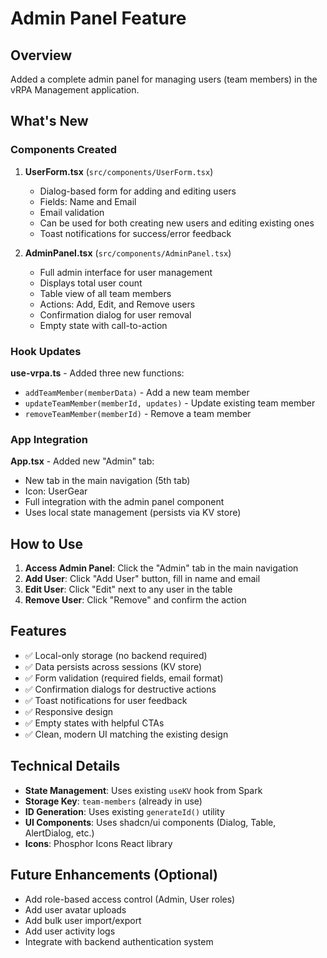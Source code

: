 # Admin Panel Feature

## Overview
Added a complete admin panel for managing users (team members) in the vRPA Management application.

## What's New

### Components Created

1. **UserForm.tsx** (`src/components/UserForm.tsx`)
   - Dialog-based form for adding and editing users
   - Fields: Name and Email
   - Email validation
   - Can be used for both creating new users and editing existing ones
   - Toast notifications for success/error feedback

2. **AdminPanel.tsx** (`src/components/AdminPanel.tsx`)
   - Full admin interface for user management
   - Displays total user count
   - Table view of all team members
   - Actions: Add, Edit, and Remove users
   - Confirmation dialog for user removal
   - Empty state with call-to-action

### Hook Updates

**use-vrpa.ts** - Added three new functions:
- `addTeamMember(memberData)` - Add a new team member
- `updateTeamMember(memberId, updates)` - Update existing team member
- `removeTeamMember(memberId)` - Remove a team member

### App Integration

**App.tsx** - Added new "Admin" tab:
- New tab in the main navigation (5th tab)
- Icon: UserGear
- Full integration with the admin panel component
- Uses local state management (persists via KV store)

## How to Use

1. **Access Admin Panel**: Click the "Admin" tab in the main navigation
2. **Add User**: Click "Add User" button, fill in name and email
3. **Edit User**: Click "Edit" next to any user in the table
4. **Remove User**: Click "Remove" and confirm the action

## Features

- ✅ Local-only storage (no backend required)
- ✅ Data persists across sessions (KV store)
- ✅ Form validation (required fields, email format)
- ✅ Confirmation dialogs for destructive actions
- ✅ Toast notifications for user feedback
- ✅ Responsive design
- ✅ Empty states with helpful CTAs
- ✅ Clean, modern UI matching the existing design

## Technical Details

- **State Management**: Uses existing `useKV` hook from Spark
- **Storage Key**: `team-members` (already in use)
- **ID Generation**: Uses existing `generateId()` utility
- **UI Components**: Uses shadcn/ui components (Dialog, Table, AlertDialog, etc.)
- **Icons**: Phosphor Icons React library

## Future Enhancements (Optional)

- Add role-based access control (Admin, User roles)
- Add user avatar uploads
- Add bulk user import/export
- Add user activity logs
- Integrate with backend authentication system
